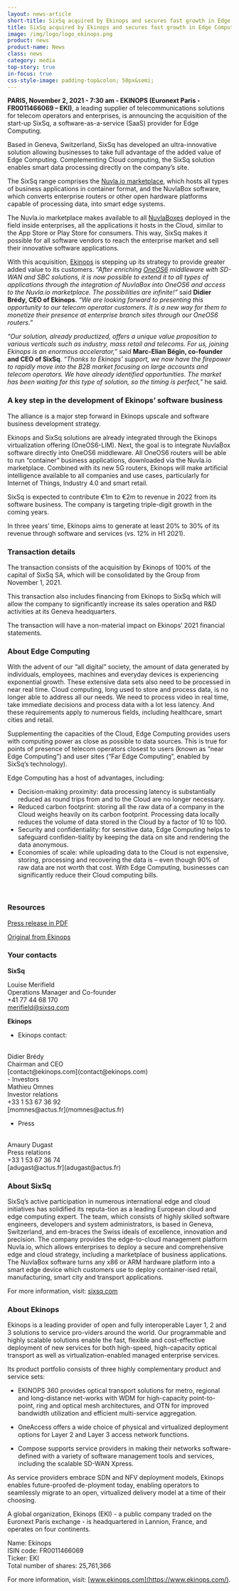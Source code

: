 ```yaml
---
layout: news-article
short-title: SixSq acquired by Ekinops and secures fast growth in Edge Computing
title: SixSq acquired by Ekinops and secures fast growth in Edge Computing 
image: /img/logo/logo_ekinops.png
product: news
product-name: News
class: news
category: media
top-story: true
in-focus: true
css-style-image: padding-top&colon; 50px&semi;
---
```


**PARIS, November 2, 2021 - 7:30 am - EKINOPS (Euronext Paris - FR0011466069 – EKI)**, a leading supplier of telecommunications solutions for telecom operators and enterprises, is announcing the acquisition of the start-up SixSq, a software-as-a-service (SaaS) provider for Edge Computing.

Based in Geneva, Switzerland, SixSq has developed an ultra-innovative solution allowing businesses to take full advantage of the added value of Edge Computing. Complementing Cloud computing, the SixSq solution enables smart data processing directly on the company’s site. 

The SixSq range comprises the [Nuvla.io marketplace](https://nuvla.io/marketplace), which hosts all types of business applications in container format, and the NuvlaBox software, which converts enterprise routers or other open hardware platforms capable of processing data, into smart edge systems.

The Nuvla.io marketplace makes available to all [NuvlaBoxes](https://sixsq.com/products-and-services/nuvlabox/overview) deployed in the field inside enterprises, all the applications it hosts in the Cloud, similar to the App Store or Play Store for consumers. This way, SixSq makes it possible for all software vendors to reach the enterprise market and sell their innovative software applications. 

With this acquisition, [Ekinops](https://www.ekinops.com/) is stepping up its strategy to provide greater added value to its customers. _“After enriching [OneOS6](https://www.ekinops.com/products-services/products/compose/oneos6) middleware with SD-WAN and SBC solutions, it is now possible to extend it to all types of applications through the integration of NuvlaBox into OneOS6 and access to the Nuvla.io marketplace. The possibilities are infinite!”_ said **Didier Brédy, CEO of Ekinops**. _“We are looking forward to presenting this opportunity to our telecom operator customers. It is a new way for them to monetize their presence at enterprise branch sites through our OneOS6 routers.”_

_“Our solution, already productized, offers a unique value proposition to various verticals such as industry, mass retail and telecoms. For us, joining Ekinops is an enormous accelerator,”_  said **Marc-Elian Bégin, co-founder and CEO of SixSq**. _“Thanks to Ekinops’ support, we now have the firepower to rapidly move into the B2B market focusing on large accounts and telecom operators. We have already identified opportunities. The market has been waiting for this type of solution, so the timing is perfect,”_ he said.

### A key step in the development of Ekinops’ software business

The alliance is a major step forward in Ekinops upscale and software business development strategy.

Ekinops and SixSq solutions are already integrated through the Ekinops virtualization offering (OneOS6-LIM). Next, the goal is to integrate NuvlaBox software directly into OneOS6 middleware. All OneOS6 routers will be able to run “container” business applications, downloaded via the Nuvla.io marketplace. Combined with its new 5G routers, Ekinops will make artificial intelligence available to all companies and use cases, particularly for Internet of Things, Industry 4.0 and smart retail. 

SixSq is expected to contribute €1m to €2m to revenue in 2022 from its software business. The company is targeting triple-digit growth in the coming years.

In three years’ time, Ekinops aims to generate at least 20% to 30% of its revenue through software and services (vs. 12% in H1 2021).

### Transaction details

The transaction consists of the acquisition by Ekinops of 100% of the capital of SixSq SA, which will be consolidated by the Group from November 1, 2021.

This transaction also includes financing from Ekinops to SixSq which will allow the company to significantly increase its sales operation and R&D activities at its Geneva headquarters.

The transaction will have a non-material impact on Ekinops’ 2021 financial statements.

### About Edge Computing

With the advent of our “all digital” society, the amount of data generated by individuals, employees, machines and everyday devices is experiencing exponential growth. These extensive data sets also need to be processed in near real time. Cloud computing, long used to store and process data, is no longer able to address all our needs. We need to process video in real time, take immediate decisions and process data with a lot less latency. And these requirements apply to numerous fields, including healthcare, smart cities and retail.

Supplementing the capacities of the Cloud, Edge Computing provides users with computing power as close as possible to data sources. This is true for points of presence of telecom operators closest to users (known as “near Edge Computing”) and user sites (“Far Edge Computing”, enabled by SixSq’s technology).

Edge Computing has a host of advantages, including: 

-	Decision-making proximity: data processing latency is substantially reduced as round trips from and to the Cloud are no longer necessary.
-	Reduced carbon footprint: storing all the raw data of a company in the Cloud weighs heavily on its carbon footprint. Processing data locally reduces the volume of data stored in the Cloud by a factor of 10 to 100.
-	Security and confidentiality: for sensitive data, Edge Computing helps to safeguard confiden-tiality by keeping the data on site and rendering the data anonymous.
-	Economies of scale: while uploading data to the Cloud is not expensive, storing, processing and recovering the data is – even though 90% of raw data are not worth that cost. With Edge Computing, businesses can significantly reduce their Cloud computing bills.

<br/>


### Resources

[Press release in PDF](/download/news/Ekinops_CP_Acquisition-SixSq_02112021_EN_V9-SixSq-final.pdf)

[Original from Ekinops](https://www.ekinops.com/news/corporate)


### Your contacts

**SixSq**

Louise Merifield
<br/>
Operations Manager and Co-founder
<br/>
+41 77 44 68 170
<br/>
[merifield@sixsq.com](merifield@sixsq.com)


**Ekinops**

- Ekinops contact:
<br/>
Didier Brédy
<br/>
Chairman and CEO
<br/>
[contact@ekinops.com](contact@ekinops.com)
<br/>
- Investors
<br/>
Mathieu Omnes
<br/>
Investor relations
<br/>
+33 1 53 67 36 92
<br/>
[momnes@actus.fr](momnes@actus.fr)

- Press
<br/>
Amaury Dugast
<br/>
Press relations
<br/>
+33 1 53 67 36 74
<br/>
[adugast@actus.fr](adugast@actus.fr)

<br/>

### About SixSq

SixSq’s active participation in numerous international edge and cloud initiatives has solidified its reputa-tion as a leading European cloud and edge computing expert. The team, which consists of highly skilled software engineers, developers and system administrators, is based in Geneva, Switzerland, and em-braces the Swiss ideals of excellence, innovation and precision. The company provides the edge-to-cloud management platform Nuvla.io, which allows enterprises to deploy a secure and comprehensive edge and cloud strategy, including a marketplace of business applications. The NuvlaBox software turns any x86 or ARM hardware platform into a smart edge device which customers use to deploy container-ised retail, manufacturing, smart city and transport applications.

For more information, visit: [sixsq.com](https://sixsq.com/)

### About Ekinops

Ekinops is a leading provider of open and fully interoperable Layer 1, 2 and 3 solutions to service pro-viders around the world. Our programmable and highly scalable solutions enable the fast, flexible and cost-effective deployment of new services for both high-speed, high-capacity optical transport as well as virtualization-enabled managed enterprise services. 

Its product portfolio consists of three highly complementary product and service sets:

- EKINOPS 360 provides optical transport solutions for metro, regional and long-distance net-works with WDM for high-capacity point-to-point, ring and optical mesh architectures, and OTN for improved bandwidth utilization and efficient multi-service aggregation.

- OneAccess offers a wide choice of physical and virtualized deployment options for Layer 2 and Layer 3 access network functions.

- Compose supports service providers in making their networks software-defined with a variety of software management tools and services, including the scalable SD-WAN Xpress.

As service providers embrace SDN and NFV deployment models, Ekinops enables future-proofed de-ployment today, enabling operators to seamlessly migrate to an open, virtualized delivery model at a time of their choosing.

A global organization, Ekinops (EKI) - a public company traded on the Euronext Paris exchange - is headquartered in Lannion, France, and operates on four continents.

Name: Ekinops
<br/>
ISIN code: FR0011466069
<br/>
Ticker: EKI
<br/>
Total number of shares: 25,761,366

For more information, visit: [www.ekinops.com](https://www.ekinops.com/).





